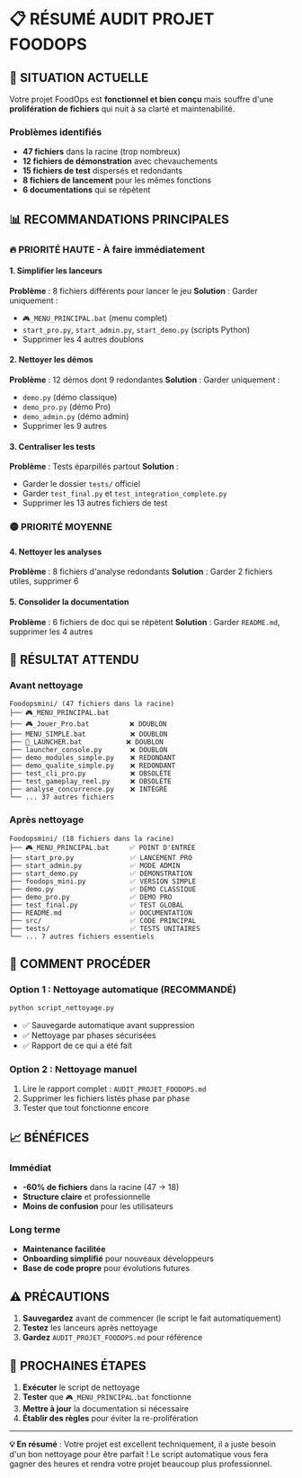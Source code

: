 # 📋 RÉSUMÉ AUDIT PROJET FOODOPS

## 🎯 SITUATION ACTUELLE

Votre projet FoodOps est **fonctionnel et bien conçu** mais souffre d'une **prolifération de fichiers** qui nuit à sa clarté et maintenabilité.

### Problèmes identifiés
- **47 fichiers** dans la racine (trop nombreux)
- **12 fichiers de démonstration** avec chevauchements
- **15 fichiers de test** dispersés et redondants  
- **8 fichiers de lancement** pour les mêmes fonctions
- **6 documentations** qui se répètent

## 📊 RECOMMANDATIONS PRINCIPALES

### 🔥 PRIORITÉ HAUTE - À faire immédiatement

#### 1. Simplifier les lanceurs
**Problème** : 8 fichiers différents pour lancer le jeu
**Solution** : Garder uniquement :
- `🎮_MENU_PRINCIPAL.bat` (menu complet)
- `start_pro.py`, `start_admin.py`, `start_demo.py` (scripts Python)
- Supprimer les 4 autres doublons

#### 2. Nettoyer les démos
**Problème** : 12 démos dont 9 redondantes
**Solution** : Garder uniquement :
- `demo.py` (démo classique)
- `demo_pro.py` (démo Pro)  
- `demo_admin.py` (démo admin)
- Supprimer les 9 autres

#### 3. Centraliser les tests
**Problème** : Tests éparpillés partout
**Solution** : 
- Garder le dossier `tests/` officiel
- Garder `test_final.py` et `test_integration_complete.py`
- Supprimer les 13 autres fichiers de test

### 🟡 PRIORITÉ MOYENNE

#### 4. Nettoyer les analyses
**Problème** : 8 fichiers d'analyse redondants
**Solution** : Garder 2 fichiers utiles, supprimer 6

#### 5. Consolider la documentation  
**Problème** : 6 fichiers de doc qui se répètent
**Solution** : Garder `README.md`, supprimer les 4 autres

## 🎯 RÉSULTAT ATTENDU

### Avant nettoyage
```
Foodopsmini/ (47 fichiers dans la racine)
├── 🎮_MENU_PRINCIPAL.bat
├── 🎮_Jouer_Pro.bat          ❌ DOUBLON
├── MENU_SIMPLE.bat           ❌ DOUBLON  
├── 🚀_LAUNCHER.bat           ❌ DOUBLON
├── launcher_console.py       ❌ DOUBLON
├── demo_modules_simple.py    ❌ REDONDANT
├── demo_qualite_simple.py    ❌ REDONDANT
├── test_cli_pro.py           ❌ OBSOLÈTE
├── test_gameplay_reel.py     ❌ OBSOLÈTE
├── analyse_concurrence.py    ❌ INTÉGRÉ
└── ... 37 autres fichiers
```

### Après nettoyage  
```
Foodopsmini/ (18 fichiers dans la racine)
├── 🎮_MENU_PRINCIPAL.bat     ✅ POINT D'ENTRÉE
├── start_pro.py              ✅ LANCEMENT PRO
├── start_admin.py            ✅ MODE ADMIN
├── start_demo.py             ✅ DÉMONSTRATION
├── foodops_mini.py           ✅ VERSION SIMPLE
├── demo.py                   ✅ DÉMO CLASSIQUE
├── demo_pro.py               ✅ DÉMO PRO
├── test_final.py             ✅ TEST GLOBAL
├── README.md                 ✅ DOCUMENTATION
├── src/                      ✅ CODE PRINCIPAL
├── tests/                    ✅ TESTS UNITAIRES
└── ... 7 autres fichiers essentiels
```

## 🚀 COMMENT PROCÉDER

### Option 1 : Nettoyage automatique (RECOMMANDÉ)
```bash
python script_nettoyage.py
```
- ✅ Sauvegarde automatique avant suppression
- ✅ Nettoyage par phases sécurisées
- ✅ Rapport de ce qui a été fait

### Option 2 : Nettoyage manuel
1. Lire le rapport complet : `AUDIT_PROJET_FOODOPS.md`
2. Supprimer les fichiers listés phase par phase
3. Tester que tout fonctionne encore

## 📈 BÉNÉFICES

### Immédiat
- **-60% de fichiers** dans la racine (47 → 18)
- **Structure claire** et professionnelle
- **Moins de confusion** pour les utilisateurs

### Long terme  
- **Maintenance facilitée**
- **Onboarding simplifié** pour nouveaux développeurs
- **Base de code propre** pour évolutions futures

## ⚠️ PRÉCAUTIONS

1. **Sauvegardez** avant de commencer (le script le fait automatiquement)
2. **Testez** les lanceurs après nettoyage
3. **Gardez** `AUDIT_PROJET_FOODOPS.md` pour référence

## 🎯 PROCHAINES ÉTAPES

1. **Exécuter** le script de nettoyage
2. **Tester** que `🎮_MENU_PRINCIPAL.bat` fonctionne
3. **Mettre à jour** la documentation si nécessaire
4. **Établir des règles** pour éviter la re-prolifération

---

**💡 En résumé** : Votre projet est excellent techniquement, il a juste besoin d'un bon nettoyage pour être parfait ! Le script automatique vous fera gagner des heures et rendra votre projet beaucoup plus professionnel.
